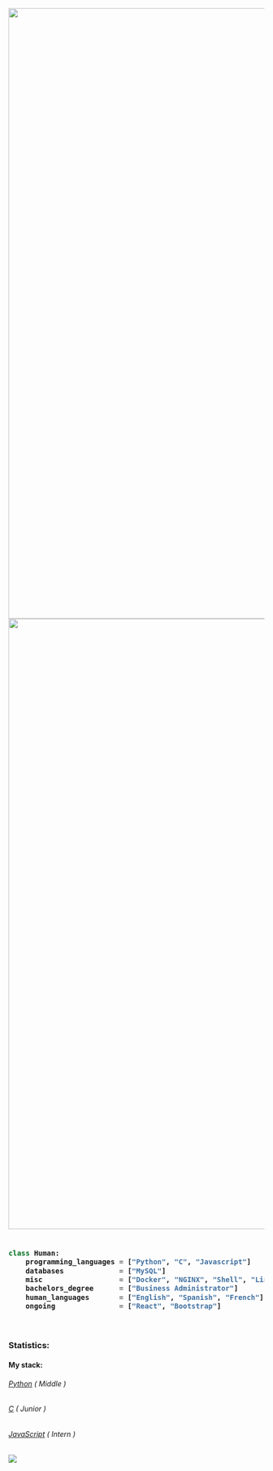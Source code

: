 <a href="https://www.linkedin.com/in/andergcp/"><img src="https://github.com/andergcp/andergcp/raw/master/Githib%20short%20gif.mp4" width=1200><a>
<a href="https://www.linkedin.com/in/andergcp/"><img src="https://user-images.githubusercontent.com/52006448/93210038-917d1b00-f724-11ea-8678-9e531db9b439.png" width=1200><a>


<!-- Zero width character is used to put extra blank lines before and after code -->

<h3>

```python
​
class Human:
    programming_languages = ["Python", "C", "Javascript"]
    databases             = ["MySQL"]
    misc                  = ["Docker", "NGINX", "Shell", "Linux", "Git"]
    bachelors_degree      = ["Business Administrator"]
    human_languages       = ["English", "Spanish", "French"]
    ongoing               = ["React", "Bootstrap"]
    
​
```
</h3>
<h3>Statistics: </h3>
      <h4>My stack: </h4>
      <h6><a href="https://github.com/andergcp?tab=repositories&q=&type=&language=python">Python</a> ( Middle )</h6>
      <h6><a href="https://github.com/andergcp?tab=repositories&q=&type=&language=c">C</a> ( Junior )</h6>
      <h6><a href="https://github.com/andergcp?tab=repositories&q=&type=&language=javascript">JavaScript</a> ( Intern )</h6>
      
<a href="https://github.com/andergcp/andergcp">
  <img align="center" src="https://github-readme-stats.vercel.app/api/top-langs/?username=andergcp&hide=java,html&title_color=000000&text_color=000000&icon_color=2bbc8a&bg_color=ffffff&langs_count=2" />
</a>
